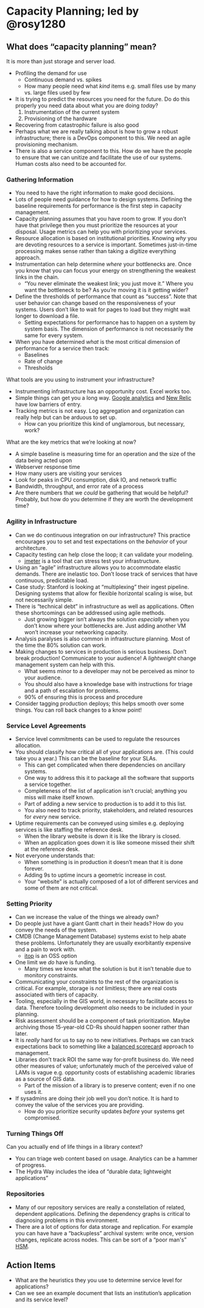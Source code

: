 # Capacity Planning; led by @rosy1280

## What does “capacity planning” mean?
It is more than just storage and server load.

- Profiling the demand for use
  - Continuous demand vs. spikes
  - How many people need what _kind_ items e.g. small files use by many vs. large files used by few
- It is trying to predict the resources you need for the future. Do do this properly you need data about what you are doing _today_?
  1. Instrumentation of the current system
  2. Provisioning of the hardware
- Recovering from catastrophic failure is also good
- Perhaps what we are really talking about is how to grow a robust infrastructure; there is a DevOps component to this. We need an agile provisioning mechanism.
- There is also a service component to this. How do we have the people to ensure that we can unitize and facilitate the use of our systems. Human costs also need to be accounted for.


### Gathering Information
- You need to have the right information to make good decisions.
- Lots of people need guidance for how to design systems. Defining the baseline requirements for performance is the first step in capacity management.
- Capacity planning assumes that you have room to grow. If you don’t have that privilege then you must prioritize the resources at your disposal. Usage metrics can help you with prioritizing your services.
- Resource allocation is based on institutional priorities. Knowing _why_ you are devoting resources to a service is important. Sometimes just-in-time processing makes sense rather than taking a digitize everything approach.
- Instrumentation can help determine _where_ your bottlenecks are. Once you know that you can focus your energy on strengthening the weakest links in the chain.
  - “You never eliminate the weakest link; you just move it.” Where you want the bottleneck to be? As you’re moving it is it getting wider?
- Define the thresholds of performance that count as “success”. Note that user behavior can change based on the responsiveness of your systems. Users don’t like to wait for pages to load but they might wait longer to download a file.
  - Setting expectations for performance has to happen on a system by system basis. The dimension of performance is not necessarily the same for every system.
- When you have determined _what_ is the most critical dimension of performance for a service then track:
  - Baselines
  - Rate of change
  - Thresholds

What tools are you using to instrument your infrastructure?  
- Instrumenting infrastructure has an opportunity cost. Excel works too.
- Simple things can get you a long way. [Google analytics](http://www.google.com/analytics/) and [New Relic](http://newrelic.com) have low barriers of entry.
- Tracking metrics is not easy. Log aggregation and organization can really help but can be arduous to set up.
  - How can you prioritize this kind of unglamorous, but necessary, work?

What are the key metrics that we’re looking at now?  
- A simple baseline is measuring time for an operation and the size of the data being acted upon
- Webserver response time
- How many users are visiting your services
- Look for peaks in CPU consumption, disk IO, and network traffic
- Bandwidth, throughput, and error rate of a process
- Are there numbers that we _could_ be gathering that would be helpful? Probably, but how do you determine if they are worth the development time?


### Agility in Infrastructure
- Can we do continuous integration on our infrastructure? This practice encourages you to set and test expectations on the _behavior_ of your architecture.
- Capacity testing can help close the loop; it can validate your modeling.
  - [jmeter](https://jmeter.apache.org) is a tool that can stress test your infrastructure.
- Using an “agile” infrastructure allows you to accommodate elastic demands. There are inelastic too. Don’t loose track of services that have continuous, predictable load.
- Case study: Stanford is looking at “multiplexing” their ingest pipeline. Designing systems that allow for flexible horizontal scaling is wise, but not necessarily simple.
- There is “technical debt” in infrastructure as well as applications. Often these shortcomings can be addressed using agile methods.
  - Just growing bigger isn’t always the solution _especially_ when you don’t know where your bottlenecks are. Just adding another VM won’t increase your networking capacity.
- Analysis paralyses is also common in infrastructure planning. Most of the time the 80% solution can work.
- Making changes to services in production is serious business. Don’t break production! Communicate to your audience! A _lightweight_ change management system can help with this.
  - What seems minor to a developer may not be perceived as minor to your audience.
  - You should also have a knowledge base with instructions for triage and a path of escalation for problems.
  - 90% of ensuring this is process and procedure
- Consider tagging production deploys; this helps smooth over some things. You can roll back changes to a know point!


### Service Level Agreements
- Service level commitments can be used to regulate the resources allocation.
- You should classify how critical all of your applications are. (This could take you a year.) This can be the baseline for your SLAs.
  - This can get complicated when there dependencies on ancillary systems.
  - One way to address this it to package all the software that supports a service together.
  - Completeness of the list of application isn't crucial; anything you miss will make itself known.
  - Part of adding a new service to production is to add it to this list.
  - You also need to track priority, stakeholders, and related resources for _every_ new service.
- Uptime requirements can be conveyed using similes e.g. deploying services is like staffing the reference desk.
  - When the library website is down it is like the library is closed.
  - When an application goes down it is like someone missed their shift at the reference desk.
- Not everyone understands that:
  - When something is in production it doesn’t mean that it is done forever.
  - Adding 9s to uptime incurs a geometric increase in cost.
  - Your “website” is actually composed of a lot of different services and some of them are not critical.


### Setting Priority
- Can we increase the value of the things we already own?
- Do people just have a giant Gantt chart in their heads? How do you convey the needs of the system.
- CMDB (Change Management Database) systems exist to help abate these problems. Unfortunately they are usually exorbitantly expensive and a pain to work with.
  - [itop](http://sourceforge.net/projects/itop/) is an OSS option
- One limit we _do_ have is funding.
	- Many times we know what the solution is but it isn’t tenable due to monitory constraints.
- Communicating your constraints to the rest of the organization is critical. For example, storage is _not_ limitless; there are real costs associated with tiers of capacity.
- Tooling, especially in the GIS world, in necessary to facilitate access to data. Therefore tooling development _also_ needs to be included in your planning.
- Risk assessment should be a component of task prioritization. Maybe archiving those 15-year-old CD-Rs should happen sooner rather than later.
- It is _really_ hard for us to say no to new initiatives. Perhaps we can track expectations back to something like a [balanced scorecard](http://en.wikipedia.org/wiki/Balanced_scorecard) approach to management.
- Libraries don’t track ROI the same way for-profit business do. We need other measures of value; unfortunately much of the perceived value of LAMs is vague e.g. opportunity costs of establishing academic libraries as a source of GIS data.
  - Part of the mission of a library is to preserve content; even if no one uses it.
- If sysadmins are doing their job well you don’t notice. It is hard to convey the value of the services you are providing.
  - How do you prioritize security updates _before_ your systems get compromised.


### Turning Things Off
Can you actually end of life things in a library context?  
- You can triage web content based on usage. Analytics can be a hammer of progress.
- The Hydra Way includes the idea of “durable data; lightweight applications”


### Repositories
- Many of our repository services are really a constellation of related, dependent applications. Defining the dependency graphs is critical to diagnosing problems in this environment.
- There are a lot of options for data storage and replication. For example you can have have a “backupless” archival system: write once, version changes, replicate across nodes. This can be sort of a “poor man's” [HSM](http://en.wikipedia.org/wiki/Hierarchical_storage_management).


## Action Items 
- What are the heuristics they you use to determine service level for applications?
- Can we see an example document that lists an institution’s application and its service level?
